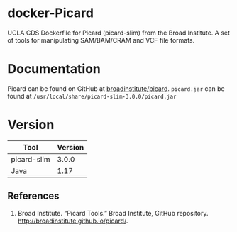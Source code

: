# docker-Picard
UCLA CDS Dockerfile for Picard (picard-slim) from the Broad Institute. A set of tools for manipulating SAM/BAM/CRAM and VCF file formats.

# Documentation

Picard can be found on GitHub at [broadinstitute/picard](https://github.com/broadinstitute/picard).
`picard.jar` can be found at `/usr/local/share/picard-slim-3.0.0/picard.jar`

# Version
| Tool | Version |
|------|---------|
| picard-slim | 3.0.0 |
| Java | 1.17 |

## References

1. Broad Institute. “Picard Tools.” Broad Institute, GitHub repository. http://broadinstitute.github.io/picard/.
